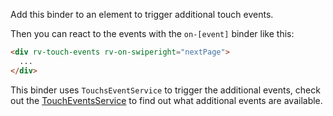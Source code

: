 Add this binder to an element to trigger additional touch events.

Then you can react to the events with the `on-[event]` binder like this:

```html
<div rv-touch-events rv-on-swiperight="nextPage">
  ...
</div>
```

This binder uses `TouchsEventService` to trigger the additional events, check out the <a rv-scroll-to-on-click="'#touch-events-service'" href="#touch-events-service" data-offset="80">TouchEventsService</a> to find out what additional events are available.

